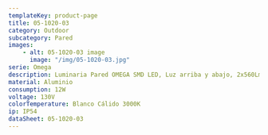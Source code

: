 ```yaml
---
templateKey: product-page
title: 05-1020-03
category: Outdoor
subcategory: Pared
images:
    - alt: 05-1020-03 image
      image: "/img/05-1020-03.jpg"
serie: Omega
description: Luminaria Pared OMEGA SMD LED, Luz arriba y abajo, 2x560Lm. Acabado gris -03.
material: Aluminio
consumption: 12W
voltage: 130V
colorTemperature: Blanco Cálido 3000K
ip: IP54
dataSheet: 05-1020-03
---
```

